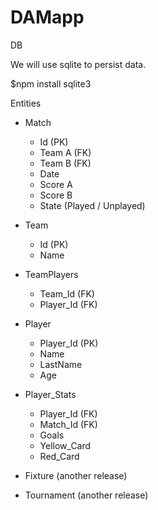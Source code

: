 # DAMapp

DB

We will use sqlite to persist data.

$npm install sqlite3

Entities  
* Match
  * Id (PK)
  * Team A (FK)
  * Team B (FK)
  * Date
  * Score A
  * Score B
  * State (Played / Unplayed)

* Team
  * Id (PK)
  * Name

* TeamPlayers
  * Team_Id (FK)
  * Player_Id (FK)

* Player
  * Player_Id (PK)
  * Name
  * LastName
  * Age

* Player_Stats
  * Player_Id (FK)
  * Match_Id (FK)
  * Goals
  * Yellow_Card
  * Red_Card

* Fixture (another release)
* Tournament (another release)  
